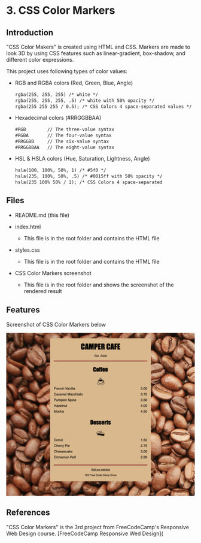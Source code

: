 # 3. CSS Color Markers



## Introduction

"CSS Color Makers" is created using HTML and CSS. Markers are made to look 3D by using CSS features such as linear-gradient, box-shadow, and different color expressions.

This project uses following types of color values:

- RGB and RGBA colors (Red, Green, Blue, Angle)

  ```
  rgba(255, 255, 255) /* white */
  rgba(255, 255, 255, .5) /* white with 50% opacity */
  rgba(255 255 255 / 0.5); /* CSS Colors 4 space-separated values */
  ```

- Hexadecimal colors (#RRGGBBAA)

  ```
  #RGB        // The three-value syntax
  #RGBA       // The four-value syntax
  #RRGGBB     // The six-value syntax
  #RRGGBBAA   // The eight-value syntax
  ```

- HSL & HSLA colors (Hue, Saturation, Lightness, Angle)

  ```
  hsla(100, 100%, 50%, 1) /* #5f0 */
  hsla(235, 100%, 50%, .5) /* #0015ff with 50% opacity */
  hsla(235 100% 50% / 1); /* CSS Colors 4 space-separated 
  ```

## Files

- README.md (this file)

- index.html
  - This file is in the root folder and contains the HTML file

- styles.css
  - This file is in the root folder and contains the HTML file

- CSS Color Markers screenshot
  - This file is in the root folder and shows the screenshot of the rendered result 



## Features

Screenshot of CSS Color Markers below

![CSSMarkers-screenshot](https://github.com/cheesehero112/Cafe_Menu/raw/main/cafemenu.screenshot.png)



## References

"CSS Color Markers" is the 3rd project from FreeCodeCamp's Responsive Web Design course.  [FreeCodeCamp Responsive Wed Design](